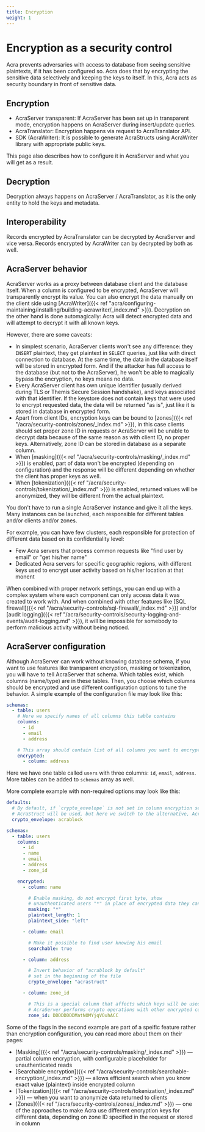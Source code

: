 ```yaml
---
title: Encryption
weight: 1
---
```


# Encryption as a security control

Acra prevents adversaries with access to database from seeing sensitive plaintexts, if it has been configured so.
Acra does that by encrypting the sensitive data selectively and keeping the keys to itself. In this, Acra acts as security boundary in front of sensitive data.

## Encryption

* AcraServer transparent: If AcraServer has been set up in transparent mode, encryption happens on AcraServer during insert/update queries.
* AcraTranslator: Encryption happens via request to AcraTranslator API.
* SDK (AcraWriter): It is possible to generate AcraStructs using AcraWriter library with appropriate public keys.

This page also describes how to configure it in AcraServer and what you will get as a result.

## Decryption

Decryption always happens on AcraServer / AcraTranslator, as it is the only entity to hold the keys and metadata.

## Interoperability 

Records encrypted by AcraTranslator can be decrypted by AcraServer and vice versa. Records encrypted by AcraWriter can by decrypted by both as well. 

## AcraServer behavior

AcraServer works as a proxy between database client and the database itself.
When a column is configured to be encrypted, AcraServer will transparently encrypt its value.
You can also encrypt the data manually on the client side using
[AcraWriter]({{< ref "acra/configuring-maintaining/installing/building-acrawriter/_index.md" >}}).
Decryption on the other hand is done automagically: Acra will detect encrypted data and will attempt
to decrypt it with all known keys.

However, there are some caveats:
* In simplest scenario, AcraServer clients won't see any difference: they `INSERT` plaintext,
  they get plaintext in `SELECT` queries, just like with direct connection to database.
  At the same time, the data in the database itself will be stored in encrypted form.
  And if the attacker has full access to the database (but not to the AcraServer),
  he won't be able to magically bypass the encryption, no keys means no data.
* Every AcraServer client has own unique identifier (usually derived during TLS or Themis Secure Session handshake),
  and keys associated with that identifier.
  If the keystore does not contain keys that were used to encrypt requested data,
  the data will be returned "as is", just like it is stored in database in encrypted form.
* Apart from client IDs, encryption keys can be bound to [zones]({{< ref "/acra/security-controls/zones/_index.md" >}}),
  in this case clients should set proper zone ID in requests or AcraServer will be unable
  to decrypt data because of the same reason as with client ID, no proper keys.
  Alternatively, zone ID can be stored in database as a separate column.
* When [masking]({{< ref "/acra/security-controls/masking/_index.md" >}}) is enabled,
  part of data won't be encrypted (depending on configuration) and
  the response will be different depending on whether the client has proper keys as well.
* When [tokenization]({{< ref "/acra/security-controls/tokenization/_index.md" >}}) is enabled,
  returned values will be anonymized, they will be different from the actual plaintext.

You don't have to run a single AcraServer instance and give it all the keys.
Many instances can be launched, each responsible for different tables and/or clients and/or zones.

For example, you can have few clusters, each responsible for
protection of different data based on its confidentiality level:
* Few Acra servers that process common requests like "find user by email" or "get his/her name"
* Dedicated Acra servers for specific geographic regions, with different keys used to
  encrypt user activity based on his/her location at that monent

When combined with proper network settings, you can end up with a complex system
where each component can only access data it was created to work with.
And when combined with other features like
[SQL firewall]({{< ref "/acra/security-controls/sql-firewall/_index.md" >}}) and/or
[audit logging]({{< ref "/acra/security-controls/security-logging-and-events/audit-logging.md" >}}),
it will be impossible for somebody to perform malicious activity without being noticed.

## AcraServer configuration

Although AcraServer can work without knowing database schema,
if you want to use features like transparent encryption, masking or tokenization,
you will have to tell AcraServer that schema.
Which tables exist, which columns (name/type) are in these tables.
Then, you choose which columns should be encrypted and use different configuration options to tune the behavior.
A simple example of the configuration file may look like this:

<!-- Config struct lives in encryptor/config/encryptionSettings.go -->
```yaml
schemas:
  - table: users
    # Here we specify names of all columns this table contains
    columns:
      - id
      - email
      - address

    # This array should contain list of all columns you want to encrypt
    encrypted:
      - column: address
```

Here we have one table called `users` with three columns: `id`, `email`, `address`.
More tables can be added to `schemas` array as well.

More complete example with non-required options may look like this:
```yaml
defaults:
  # By default, if `crypto_envelope` is not set in column encryption settings,
  # AcraStruct will be used, but here we switch to the alternative, AcraBlock
  crypto_envelope: acrablock

schemas:
  - table: users
    columns:
      - id
      - name
      - email
      - address
      - zone_id

    encrypted:
      - column: name

        # Enable masking, do not encrypt first byte, show
        # unauthenticated users "*" in place of encrypted data they cannot access
        masking: "*"
        plaintext_length: 1
        plaintext_side: "left"

      - column: email

        # Make it possible to find user knowing his email
        searchable: true

      - column: address

        # Invert behavior of "acrablock by default"
        # set in the beginning of the file
        crypto_envelope: "acrastruct"

      - column: zone_id

        # This is a special column that affects which keys will be used when
        # AcraServer performs crypto operations with other encrypted columns
        zone_id: DDDDDDDDMatNOMYjqVOuhACC
```

Some of the flags in the second example are part of a speific feature
rather than encryption configuration, you can read more about them on their pages:
* [Masking]({{< ref "/acra/security-controls/masking/_index.md" >}}) —
  partial column encryption, with configurable placeholder for unauthenticated reads
* [Searchable encryption]({{< ref "/acra/security-controls/searchable-encryption/_index.md" >}}) —
  allows efficient search when you know exact value (plaintext) inside encrypted column
* [Tokenization]({{< ref "/acra/security-controls/tokenization/_index.md" >}}) —
  when you want to anonymize data returned to clients
* [Zones]({{< ref "/acra/security-controls/zones/_index.md" >}}) —
  one of the approaches to make Acra use different encryption keys for different data,
  depending on zone ID specified in the request or stored in column

